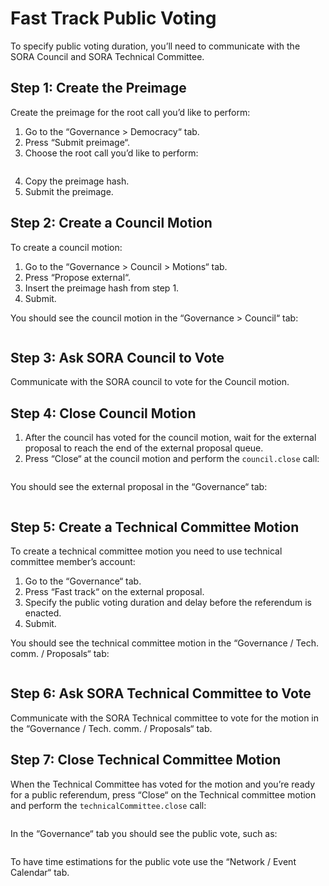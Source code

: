 # Fast Track Public Voting

To specify public voting duration, you’ll need to communicate with the SORA Council and SORA Technical Committee.

## Step 1: Create the Preimage

Create the preimage for the root call you’d like to perform:

1. Go to the “Governance > Democracy“ tab.
2. Press “Submit preimage“.
3. Choose the root call you’d like to perform:

<figure><img src="/.gitbook/assets/public-voting-submit-preimage.png" alt=""><figcaption></figcaption></figure>

4. Copy the preimage hash.
5. Submit the preimage.

## Step 2: Create a Council Motion

To create a council motion:

1. Go to the “Governance > Council > Motions“ tab.
2. Press “Propose external“.
3. Insert the preimage hash from step 1.
4. Submit.

You should see the council motion in the “Governance > Council“ tab:

<figure><img src="/.gitbook/assets/public-voting-view-council-motion.png" alt=""><figcaption></figcaption></figure>

## Step 3: Ask SORA Council to Vote

Communicate with the SORA council to vote for the Council motion.

## Step 4: Close Council Motion

1. After the council has voted for the council motion, wait for the external proposal to reach the end of the external proposal queue.
2. Press “Close“ at the council motion and perform the `council.close` call:

<figure><img src="/.gitbook/assets/public-voting-close-council-motion.png" alt=""><figcaption></figcaption></figure>

You should see the external proposal in the “Governance“ tab:

<figure><img src="/.gitbook/assets/public-voting-view-external-proposal.png" alt=""><figcaption></figcaption></figure>

## Step 5: Create a Technical Committee Motion

To create a technical committee motion you need to use technical committee member’s account:

1. Go to the “Governance“ tab.
2. Press “Fast track“ on the external proposal.
3. Specify the public voting duration and delay before the referendum is enacted.
4. Submit.

You should see the technical committee motion in the “Governance / Tech. comm. / Proposals“ tab:

<figure><img src="/.gitbook/assets/public-voting-create-technical-committee-motion.png" alt=""><figcaption></figcaption></figure>

## Step 6: Ask SORA Technical Committee to Vote

Communicate with the SORA Technical committee to vote for the motion in the “Governance / Tech. comm. / Proposals“ tab.

## Step 7: Close Technical Committee Motion

When the Technical Committee has voted for the motion and you’re ready for a public referendum, press “Close“ on the Technical committee motion and perform the `technicalCommittee.close` call:

<figure><img src="/.gitbook/assets/public-voting-close-tehcnical-committee-motion.png" alt=""><figcaption></figcaption></figure>

In the “Governance“ tab you should see the public vote, such as:

<figure><img src="/.gitbook/assets/public-voting-view-public-vote.png" alt=""><figcaption></figcaption></figure>

To have time estimations for the public vote use the “Network / Event Calendar“ tab.
